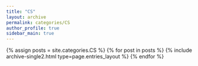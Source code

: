 ```yaml
---
title: "CS"
layout: archive
permalink: categories/CS
author_profile: true
sidebar_main: true
---
```



{% assign posts = site.categories.CS %}
{% for post in posts %} {% include archive-single2.html type=page.entries_layout %} {% endfor %}
